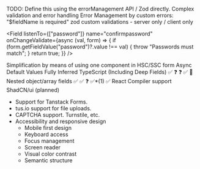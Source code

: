 TODO: Define this using the errorManagement API / Zod directly.
Complex validation and error handling
Error Management by custom errors: "$fieldName is required"
zod custom validations - server only / client only

<Field
listenTo={["password"]}
name="confirmpassword"
onChangeValidate={async (val, form) => {
    if (form.getFieldValue("password")?.value !== val) {
    throw "Passwords must match";
    }
    return true;
}}
/>

Simplification by means of using one component in HSC/SSC form
Async Default Values
Fully Inferred TypeScript (Including Deep Fields)	✅	❓	❓	✅	🛑
Nested object/array fields	✅	✅	❓	✅*(1)	✅
React Compiler support
ShadCN/ui (planned)

- Support for Tanstack Forms.
- tus.io support for file uploads.
- CAPTCHA support. Turnstile, etc.
- Accessibility and responsive design
    - Mobile first design
    - Keyboard access
    - Focus management
    - Screen reader
    - Visual color contrast
    - Semantic structure
